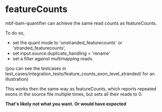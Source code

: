 # featureCounts

mbf-bam-quantifier can achieve the same read counts as featureCounts.

To do so, 
 - set the quant mode to 'unstranded_featurecounts' or 'stranded_featurecounts',
 - set input.source.duplicate_handling = 'rename'
 - set a filter against multimapping reads.

(you can see the testcases in test_cases/integration_tests/feature_counts_exon_level_stranded/
for an illustration)

This works then the same way as featureCounts, which reports
repeated exons in the source file multiple times, but sets all their reads to 0.

**That's likely not what you want. Or would have expected**




